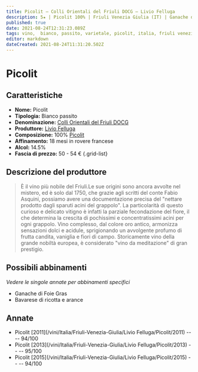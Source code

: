 ```yaml
---
title: Picolit – Colli Orientali del Friuli DOCG – Livio Felluga
description: 5★ | Picolit 100% | Friuli Venezia Giulia (IT) | Ganache di Foie Gras – Bavarese di ricotta e arance
published: true
date: 2021-08-24T12:31:23.089Z
tags: vino,  bianco, passito, varietale, picolit, italia, friuli venezia giulia, Ganache di Foie Gras, bavarese di ricotta e arance, 50 - 54 €, 5 stelle
editor: markdown
dateCreated: 2021-08-24T11:31:20.502Z
---
```


# Picolit

## Caratteristiche
- **Nome:** Picolit
- **Tipologia:** Bianco passito
- **Denominazione:** [Colli Orientali del Friuli DOCG](/denominazioni/Italia/Friuli-Venezia-Giulia/DOCG/Colli-Orientali-del-Friuli)
- **Produttore:** [Livio Felluga](/produttori/Italia/Friuli-Venezia-Giulia/Livio-Felluga) 
- **Composizione:** 100% [Picolit](/vitigni/Italia/bacca-bianca/picolit)
- **Affinamento:** 18 mesi in rovere francese
- **Alcol:** 14.5%
- **Fascia di prezzo:** 50 - 54 €
{.grid-list}

## Descrizione del produttore

> È il vino più nobile del Friuli.Le sue origini sono ancora avvolte nel mistero, ed è solo dal 1750, che grazie agli scritti del conte Fabio Asquini, possiamo avere una documentazione precisa del "nettare prodotto dagli sparuti acini del grappolo".
La particolarità di questo curioso e delicato vitigno è infatti la parziale fecondazione del fiore, il che determina la crescita di pochissimi e concentratissimi acini per ogni grappolo.
Vino complesso, dal colore oro antico, armonizza sensazioni dolci e acidule, sprigionando un avvolgente profumo di frutta candita, vaniglia e fiori di campo. Storicamente vino della grande nobiltà europea, è considerato "vino da meditazione" di gran prestigio. 

## Possibili abbinamenti
*Vedere le singole annate per abbinamenti specifici*

- Ganache di Foie Gras 
- Bavarese di ricotta e arance

## Annate
- Picolit [2011](/vini/Italia/Friuli-Venezia-Giulia/Livio Felluga/Picolit/2011) -- <span class="star-5"></span> -- 94/100
- Picolit [2013](/vini/Italia/Friuli-Venezia-Giulia/Livio Felluga/Picolit/2013) -- <span class="star-5"></span> -- 95/100
- Picolit [2015](/vini/Italia/Friuli-Venezia-Giulia/Livio Felluga/Picolit/2015) -- <span class="star-5"></span> -- 94/100

